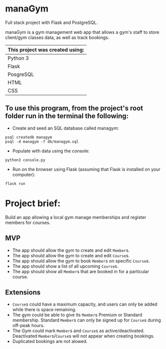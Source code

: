 # manaGym
Full stack project with Flask and PostgreSQL.

manaGym is a gym management web app that allows a gym's staff to store client/gym classes data, as well as track bookings.


| This project was created using: |
| :------------------------------ |
| Python 3 |
| Flask |
| PosgreSQL |
| HTML |
| CSS |

## To use this program, from the project's root folder run in the terminal the following:

- Create and seed an SQL database called managym:
```
psql createdb managym
psql -d managym -f db/managym.sql
```

- Populate with data using the console:
```
python3 console.py
```

- Run on the browser using Flask (assuming that Flask is installed on your computer):
```
flask run
```

# Project brief:

Build an app allowing a local gym manage memberships and register members for courses.

## MVP

- The app should allow the gym to create and edit `Member`s.
- The app should allow the gym to create and edit `Course`s.
- The app should allow the gym to book `Member`s on specific `Course`s.
- The app should show a list of all upcoming `Course`s.
- The app should show all `Member`s that are booked in for a particular course.

## Extensions

- `Course`s could have a maximum capacity, and users can only be added while there is space remaining.
- The gym could be able to give its `Member`s Premium or Standard membership. Standard `Member`s can only be signed up for `Course`s during off-peak hours.
- The Gym could mark `Member`s and `Course`s as active/deactivated. Deactivated `Member`s/`Course`s will not appear when creating bookings.
- Duplicated bookings are not alowed.
